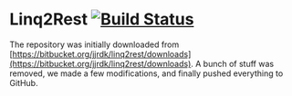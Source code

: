 # Linq2Rest [![Build Status](https://travis-ci.org/Certegy/Linq2Rest.svg?branch=master)](https://travis-ci.org/Certegy/Linq2Rest)

The repository was initially downloaded from [https://bitbucket.org/jjrdk/linq2rest/downloads](https://bitbucket.org/jjrdk/linq2rest/downloads). A bunch of stuff was removed, we made a few modifications, and finally pushed everything to GitHub.